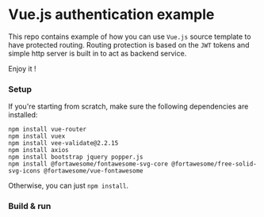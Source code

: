 # Vue.js authentication example
This repo contains example of how you can use `Vue.js` source template to have protected routing.
Routing protection is based on the `JWT` tokens and simple http server is built in to act as backend service.

Enjoy it !

### Setup
If you're starting from scratch, make sure the following dependencies are installed:
```
npm install vue-router
npm install vuex
npm install vee-validate@2.2.15
npm install axios
npm install bootstrap jquery popper.js
npm install @fortawesome/fontawesome-svg-core @fortawesome/free-solid-svg-icons @fortawesome/vue-fontawesome
```

Otherwise, you can just `npm install`.

### Build & run
